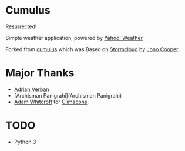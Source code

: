 # Cumulus

Resurrected!

Simple weather application, powered by [Yahoo! Weather](http://weather.yahoo.com)

Forked from [cumulus](https://github.com/apandada1/cumulus) which was
Based on [Stormcloud](http://getstormcloud.com/) by [Jono Cooper](https://twitter.com/consindo).

# Major Thanks
- [Adrian Verban](https://github.com/vadrian89)
- [Archisman Panigrahi](Archisman Panigrahi)
- [Adam Whitcroft](https://twitter.com/AdamWhitcroft) for [Climacons](http://adamwhitcroft.com/climacons/).

# TODO
- Python 3

